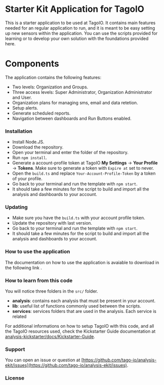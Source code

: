 # Starter Kit Application for TagoIO
This is a starter application to be used at TagoIO. It contains main features needed for an regular application to run, and it is meant to be easy setting up new sensors within the application.
You can use the scripts provided for learning or to develop your own solution with the foundations provided here.

# Components
The application contains the following features:
* Two levels: Organization and Groups.
* Three access levels: Super Administrator, Organization Administrator and User.
* Organization plans for managing sms, email and data retetion.
* Setup alerts.
* Generate scheduled reports.
* Navigation between dashboards and Run Buttons enabled.

### Installation
* Install Node.JS.
* Download the repository.
* Open your terminal and enter the folder of the repository.
* Run `npm install`.
* Generate a account-profile token at TagoIO **My Settings** -> **Your Profile** -> **Tokens**. Make sure to generate a token with `Expire at` set to never.
* Open the `build.ts` and replace `Your-Account-Profile-Token` by a token of your profile.
* Go back to your terminal and run the template with `npm start`.
* It should take a few minutes for the script to build and import all the analysis and dashboards to your account.

### Updating
* Make sure you have the `build.ts` with your account profile token.
* Update the repository with last version.
* Go back to your terminal and run the template with `npm start`.
* It should take a few minutes for the script to build and import all the analysis and dashboards to your account.

### How to use the application
The documentation on how to use the application is avaiable to download in the following link []().

### How to learn from this code
You will notice three folders in the `src/` folder.
* **analysis**: contains each analysis that must be present in your account.
* **lib**: useful list of functions commonly used between the scripts.
* **services**: services folders that are used in the analysis. Each service is related 

For additional informations on how to setup TagoIO with this code, and all the TagoIO resources used, check the Kickstarter Guide documentation at [analysis-kickstarter/docs/Kickstarter-Guide](https://github.com/tago-io/analysis-kickstarter/blob/master/docs/Kickstarter%20-%20Guide.pdf).
### Support
You can open an issue or question at [https://github.com/tago-io/analysis-ekit/issues](https://github.com/tago-io/analysis-ekit/issues).

### License

